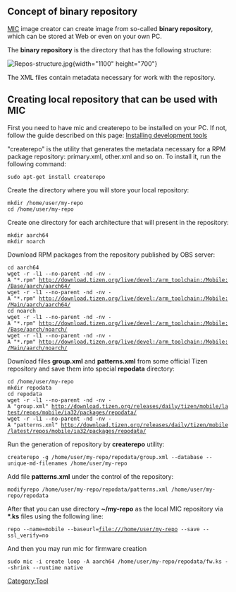 Concept of binary repository
----------------------------

[MIC](MIC "wikilink") image creator can create image from so-called
**binary repository**, which can be stored at Web or even on your own
PC.

The **binary repository** is the directory that has the following
structure:

![](Repos-structure.jpg "Repos-structure.jpg"){width="1100"
height="700"}

The XML files contain metadata necessary for work with the repository.

Creating local repository that can be used with MIC
---------------------------------------------------

First you need to have mic and createrepo to be installed on your PC. If
not, follow the guide described on this page: [Installing development
tools](https://source.tizen.org/ru/documentation/developer-guide/installing-development-tools?langredirect=1)

\"createrepo\" is the utility that generates the metadata necessary for
a RPM package repository: primary.xml, other.xml and so on. To install
it, run the following command:

`sudo apt-get install createrepo`

Create the directory where you will store your local repository:

`mkdir /home/user/my-repo`\
`cd /home/user/my-repo`

Create one directory for each architecture that will present in the
repository:

`mkdir aarch64`\
`mkdir noarch`

Download RPM packages from the repository published by OBS server:

`cd aarch64`\
`wget -r -l1 --no-parent -nd -nv -A "*.rpm" `[`http://download.tizen.org/live/devel:/arm_toolchain:/Mobile:/Base/aarch/aarch64/`](http://download.tizen.org/live/devel:/arm_toolchain:/Mobile:/Base/aarch/aarch64/)\
`wget -r -l1 --no-parent -nd -nv -A "*.rpm" `[`http://download.tizen.org/live/devel:/arm_toolchain:/Mobile:/Main/aarch/aarch64/`](http://download.tizen.org/live/devel:/arm_toolchain:/Mobile:/Main/aarch/aarch64/)\
`cd noarch`\
`wget -r -l1 --no-parent -nd -nv -A "*.rpm" `[`http://download.tizen.org/live/devel:/arm_toolchain:/Mobile:/Base/aarch/noarch/`](http://download.tizen.org/live/devel:/arm_toolchain:/Mobile:/Base/aarch/noarch/)\
`wget -r -l1 --no-parent -nd -nv -A "*.rpm" `[`http://download.tizen.org/live/devel:/arm_toolchain:/Mobile:/Main/aarch/noarch/`](http://download.tizen.org/live/devel:/arm_toolchain:/Mobile:/Main/aarch/noarch/)

Download files **group.xml** and **patterns.xml** from some official
Tizen repository and save them into special **repodata** directory:

`cd /home/user/my-repo`\
`mkdir repodata`\
`cd repodata`\
`wget -r -l1 --no-parent -nd -nv -A "group.xml" `[`http://download.tizen.org/releases/daily/tizen/mobile/latest/repos/mobile/ia32/packages/repodata/`](http://download.tizen.org/releases/daily/tizen/mobile/latest/repos/mobile/ia32/packages/repodata/)\
`wget -r -l1 --no-parent -nd -nv -A "patterns.xml" `[`http://download.tizen.org/releases/daily/tizen/mobile/latest/repos/mobile/ia32/packages/repodata/`](http://download.tizen.org/releases/daily/tizen/mobile/latest/repos/mobile/ia32/packages/repodata/)

Run the generation of repository by **createrepo** utility:

`createrepo -g /home/user/my-repo/repodata/group.xml --database --unique-md-filenames /home/user/my-repo`

Add file **patterns.xml** under the control of the repository:

`modifyrepo /home/user/my-repo/repodata/patterns.xml /home/user/my-repo/repodata`

After that you can use directory **\~/my-repo** as the local MIC
repository via **\*.ks** files using the following line:

`repo --name=mobile --baseurl=`[`file:///home/user/my-repo`](file:///home/user/my-repo)` --save --ssl_verify=no`

And then you may run mic for firmware creation

`sudo mic -i create loop -A aarch64 /home/user/my-repo/repodata/fw.ks --shrink --runtime native`

[Category:Tool](Category:Tool "wikilink")
